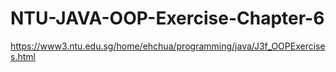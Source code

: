 # NTU-JAVA-OOP-Exercise-Chapter-6
https://www3.ntu.edu.sg/home/ehchua/programming/java/J3f_OOPExercises.html
